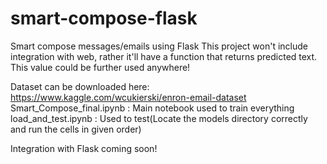 # smart-compose-flask
Smart compose messages/emails using Flask
This project won't include integration with web, rather it'll have a function that returns predicted text. This value could be further used anywhere!

Dataset can be downloaded here: https://www.kaggle.com/wcukierski/enron-email-dataset
Smart_Compose_final.ipynb : Main notebook used to train everything
load_and_test.ipynb : Used to test(Locate the models directory correctly and run the cells in given order)

Integration with Flask coming soon!

